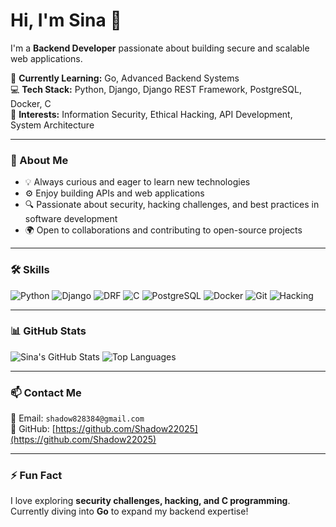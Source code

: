 # Hi, I'm Sina 👋

I'm a **Backend Developer** passionate about building secure and scalable web applications.  

🌱 **Currently Learning:** Go, Advanced Backend Systems  
💻 **Tech Stack:** Python, Django, Django REST Framework, PostgreSQL, Docker, C  
🔐 **Interests:** Information Security, Ethical Hacking, API Development, System Architecture  

---

### 🚀 About Me
- 💡 Always curious and eager to learn new technologies  
- ⚙️ Enjoy building APIs and web applications  
- 🔍 Passionate about security, hacking challenges, and best practices in software development  
- 🌍 Open to collaborations and contributing to open-source projects  

---

### 🛠️ Skills
![Python](https://img.shields.io/badge/-Python-3776AB?style=flat&logo=python&logoColor=white)
![Django](https://img.shields.io/badge/-Django-092E20?style=flat&logo=django&logoColor=white)
![DRF](https://img.shields.io/badge/-DRF-0A0A0A?style=flat&logo=django&logoColor=white)
![C](https://img.shields.io/badge/-C-A8B9CC?style=flat&logo=c&logoColor=white)
![PostgreSQL](https://img.shields.io/badge/-PostgreSQL-336791?style=flat&logo=postgresql&logoColor=white)
![Docker](https://img.shields.io/badge/-Docker-2496ED?style=flat&logo=docker&logoColor=white)
![Git](https://img.shields.io/badge/-Git-F05032?style=flat&logo=git&logoColor=white)
![Hacking](https://img.shields.io/badge/-Hacking-FF0000?style=flat&logo=hackthebox&logoColor=white)

---

### 📊 GitHub Stats
![Sina's GitHub Stats](https://github-readme-stats.vercel.app/api?username=YOUR_USERNAME&show_icons=true&theme=tokyonight)
![Top Languages](https://github-readme-stats.vercel.app/api/top-langs/?username=YOUR_USERNAME&layout=compact&theme=tokyonight)

---

### 📫 Contact Me
📧 Email: `shadow828384@gmail.com`  
🐙 GitHub: [https://github.com/Shadow22025](https://github.com/Shadow22025)

---

### ⚡ Fun Fact
I love exploring **security challenges, hacking, and C programming**. Currently diving into **Go** to expand my backend expertise!
